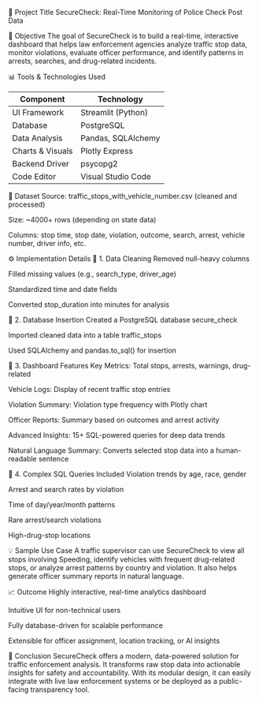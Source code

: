 
🔰 Project Title
SecureCheck: Real-Time Monitoring of Police Check Post Data



🧠 Objective
The goal of SecureCheck is to build a real-time, interactive dashboard that helps law enforcement agencies analyze traffic stop data, monitor violations, evaluate officer performance, and identify patterns in arrests, searches, and drug-related incidents.

📊 Tools & Technologies Used

| Component        | Technology         |
| ---------------- | ------------------ |
| UI Framework     | Streamlit (Python) |
| Database         | PostgreSQL         |
| Data Analysis    | Pandas, SQLAlchemy |
| Charts & Visuals | Plotly Express     |
| Backend Driver   | psycopg2           |
| Code Editor      | Visual Studio Code |


📂 Dataset
Source: traffic_stops_with_vehicle_number.csv (cleaned and processed)

Size: ~4000+ rows (depending on state data)

Columns: stop time, stop date, violation, outcome, search, arrest, vehicle number, driver info, etc.

⚙️ Implementation Details
🔹 1. Data Cleaning
Removed null-heavy columns

Filled missing values (e.g., search_type, driver_age)

Standardized time and date fields

Converted stop_duration into minutes for analysis

🔹 2. Database Insertion
Created a PostgreSQL database secure_check

Imported cleaned data into a table traffic_stops

Used SQLAlchemy and pandas.to_sql() for insertion

🔹 3. Dashboard Features
Key Metrics: Total stops, arrests, warnings, drug-related

Vehicle Logs: Display of recent traffic stop entries

Violation Summary: Violation type frequency with Plotly chart

Officer Reports: Summary based on outcomes and arrest activity

Advanced Insights: 15+ SQL-powered queries for deep data trends

Natural Language Summary: Converts selected stop data into a human-readable sentence

🔹 4. Complex SQL Queries Included
Violation trends by age, race, gender

Arrest and search rates by violation

Time of day/year/month patterns

Rare arrest/search violations

High-drug-stop locations

💡 Sample Use Case
A traffic supervisor can use SecureCheck to view all stops involving Speeding, identify vehicles with frequent drug-related stops, or analyze arrest patterns by country and violation. It also helps generate officer summary reports in natural language.

📈 Outcome
Highly interactive, real-time analytics dashboard

Intuitive UI for non-technical users

Fully database-driven for scalable performance

Extensible for officer assignment, location tracking, or AI insights

📌 Conclusion
SecureCheck offers a modern, data-powered solution for traffic enforcement analysis. It transforms raw stop data into actionable insights for safety and accountability. With its modular design, it can easily integrate with live law enforcement systems or be deployed as a public-facing transparency tool.



